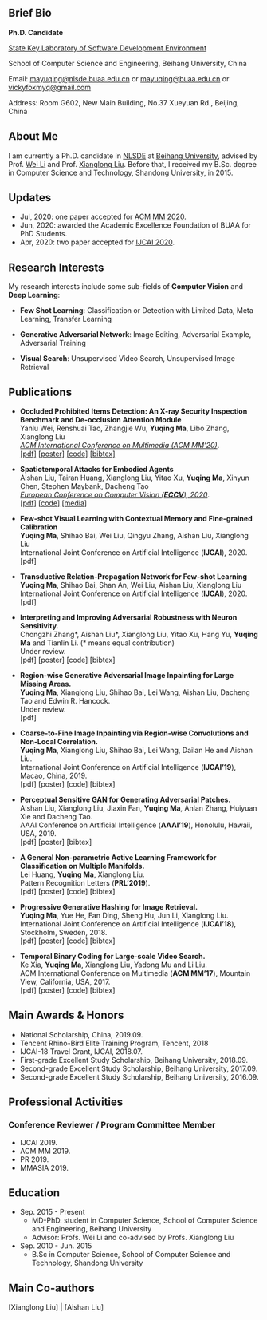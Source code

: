 ## Brief Bio
**Ph.D. Candidate**

[State Key Laboratory of Software Development Environment](http://www.nlsde.buaa.edu.cn/)

School of Computer Science and Engineering, Beihang University, China

Email: mayuqing@nlsde.buaa.edu.cn or
             mayuqing@buaa.edu.cn or
             vickyfoxmyq@gmail.com

Address: Room G602, New Main Building, No.37 Xueyuan Rd., Beijing, China

## About Me
I am currently a Ph.D. candidate in [NLSDE](http://www.nlsde.buaa.edu.cn/) at [Beihang University](https://www.buaa.edu.cn/), advised by Prof. [Wei Li](http://sites.nlsde.buaa.edu.cn/~liwei/) and Prof. [Xianglong Liu](http://sites.nlsde.buaa.edu.cn/~xlliu/). Before that, I received my B.Sc. degree in Computer Science and Technology, Shandong University, in 2015.

## Updates
* Jul, 2020: one paper accepted for [ACM MM 2020](https://2020.acmmm.org/).
* Jun, 2020: awarded the Academic Excellence Foundation of BUAA for PhD Students.
* Apr, 2020: two paper accepted for [IJCAI 2020](https://www.ijcai20.org/).

## Research Interests
My research interests include some sub-fields of **Computer Vision** and **Deep Learning**:
* **Few Shot Learning**: Classification or Detection with Limited Data, Meta Learning, Transfer Learning

* **Generative Adversarial Network**: Image Editing, Adversarial Example, Adversarial Training

* **Visual Search**: Unsupervised Video Search, Unsupervised Image Retrieval

## Publications
* **Occluded Prohibited Items Detection: An X-ray Security Inspection Benchmark and De-occlusion Attention Module**
<br>Yanlu Wei, Renshuai Tao, Zhangjie Wu, **Yuqing Ma**, Libo Zhang, Xianglong Liu
<br>*[ACM International Conference on Multimedia (ACM MM’20)](https://acmmm.org/)*.
<br>[[pdf]](http://sites.nlsde.buaa.edu.cn/~mayuqing/#) [[poster]](http://sites.nlsde.buaa.edu.cn/~mayuqing/#) [[code]](https://github.com/OPIXray-author/OPIXray) [[bibtex]](http://sites.nlsde.buaa.edu.cn/~mayuqing/#)

* **Spatiotemporal Attacks for Embodied Agents**
<br>Aishan Liu, Tairan Huang, Xianglong Liu, Yitao Xu, **Yuqing Ma**, Xinyun Chen, Stephen Maybank, Dacheng Tao
<br>*[European Conference on Computer Vision (**ECCV**), 2020](https://eccv2020.eu/)*.
<br>[[pdf](https://arxiv.org/pdf/2005.09161.pdf)] [[code]](https://github.com/liuaishan/SpatiotemporalAttack) [[media]](https://www.qbitai.com/2020/07/16562.html)

* **Few-shot Visual Learning with Contextual Memory and Fine-grained Calibration**
<br>**Yuqing Ma**, Shihao Bai, Wei Liu, Qingyu Zhang, Aishan Liu, Xianglong Liu
<br>International Joint Conference on Artificial Intelligence (**IJCAI**), 2020.
<br>[pdf]

* **Transductive Relation-Propagation Network for Few-shot Learning**
<br>**Yuqing Ma**, Shihao Bai, Shan An, Wei Liu, Aishan Liu, Xianglong Liu
<br>International Joint Conference on Artificial Intelligence (**IJCAI**), 2020.
<br>[pdf]

* **Interpreting and Improving Adversarial Robustness with Neuron Sensitivity.**
<br>Chongzhi Zhang*, Aishan Liu*, Xianglong Liu, Yitao Xu, Hang Yu, **Yuqing Ma** and Tianlin Li. (* means equal contribution)
<br>Under review.
<br>[pdf] [poster] [code] [bibtex]

* **Region-wise Generative Adversarial Image Inpainting for Large Missing Areas.**
<br>**Yuqing Ma**, Xianglong Liu, Shihao Bai, Lei Wang, Aishan Liu, Dacheng Tao and Edwin R. Hancock.
<br>Under review.
<br>[pdf]

* **Coarse-to-Fine Image Inpainting via Region-wise Convolutions and Non-Local Correlation.**
<br>**Yuqing Ma**, Xianglong Liu, Shihao Bai, Lei Wang, Dailan He and Aishan Liu.
<br>International Joint Conference on Artificial Intelligence (**IJCAI’19**), Macao, China, 2019.
<br>[pdf] [poster] [code] [bibtex]

* **Perceptual Sensitive GAN for Generating Adversarial Patches.**
<br>Aishan Liu, Xianglong Liu, Jiaxin Fan, **Yuqing Ma**, Anlan Zhang, Huiyuan Xie and Dacheng Tao.
<br>AAAI Conference on Artificial Intelligence (**AAAI’19**), Honolulu, Hawaii, USA, 2019.
<br>[pdf] [poster] [bibtex]

* **A General Non-parametric Active Learning Framework for Classification on Multiple Manifolds.**
<br>Lei Huang, **Yuqing Ma**, Xianglong Liu.
<br>Pattern Recognition Letters (**PRL’2019**).
<br>[pdf] [poster] [code] [bibtex]

* **Progressive Generative Hashing for Image Retrieval.**
<br>**Yuqing Ma**, Yue He, Fan Ding, Sheng Hu, Jun Li, Xianglong Liu.
<br>International Joint Conference on Artificial Intelligence (**IJCAI’18**), Stockholm, Sweden, 2018.
<br>[pdf] [poster] [code] [bibtex]

* **Temporal Binary Coding for Large-scale Video Search.**
<br>Ke Xia, **Yuqing Ma**, Xianglong Liu, Yadong Mu and Li Liu.
<br>ACM International Conference on Multimedia (**ACM MM’17**), Mountain View, California, USA, 2017.
<br>[pdf] [poster] [code] [bibtex]

## Main Awards & Honors
* National Scholarship, China, 2019.09.
* Tencent Rhino-Bird Elite Training Program, Tencent, 2018
* IJCAI-18 Travel Grant, IJCAI, 2018.07.
* First-grade Excellent Study Scholarship, Beihang University, 2018.09.
* Second-grade Excellent Study Scholarship, Beihang University, 2017.09.
* Second-grade Excellent Study Scholarship, Beihang University, 2016.09.

## Professional Activities
### Conference Reviewer / Program Committee Member
* IJCAI 2019.
* ACM MM 2019.
* PR 2019.
* MMASIA 2019.

## Education
* Sep. 2015 - Present 
  * MD-PhD. student in Computer Science, School of Computer Science and Engineering, Beihang University
  * Advisor: Profs. Wei Li and co-advised by Profs. Xianglong Liu
* Sep. 2010 - Jun. 2015
  * B.Sc in Computer Science, School of Computer Science and Technology, Shandong University

## Main Co-authors

[Xianglong Liu] | [Aishan Liu]

